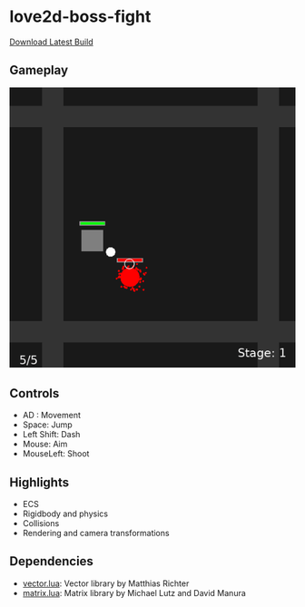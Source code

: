 # love2d-boss-fight

[Download Latest Build](https://github.com/jsfoao/love2d-boss-fight/releases/tag/release)

## Gameplay
![Demo](/docs/gameplay.gif  "Gameplay")

## Controls
* AD : Movement
* Space: Jump
* Left Shift: Dash
* Mouse: Aim
* MouseLeft: Shoot

## Highlights
* ECS
* Rigidbody and physics
* Collisions
* Rendering and camera transformations

## Dependencies
- [vector.lua](https://github.com/vrld/hump/blob/master/vector.lua): Vector library by Matthias Richter
- [matrix.lua](https://github.com/davidm/lua-matrix/blob/master/lua/matrix.lua/): Matrix library by Michael Lutz and David Manura

